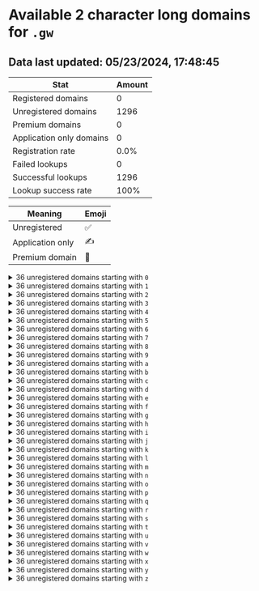 # Available 2 character long domains for `.gw`

## Data last updated: 05/23/2024, 17:48:45

|Stat|Amount|
|--|--|
|Registered domains|0|
|Unregistered domains|1296|
|Premium domains|0|
|Application only domains|0|
|Registration rate|0.0%|
|Failed lookups|0|
|Successful lookups|1296|
|Lookup success rate|100%|


|Meaning|Emoji|
|--|--|
|Unregistered|:white_check_mark:|
|Application only|:writing_hand:|
|Premium domain|:gem:|

<details>
<summary>36 unregistered domains starting with <bold><code>0</code></bold></summary>

|Type|Domain|
|--|--|
|:white_check_mark:|`00.gw`|
|:white_check_mark:|`01.gw`|
|:white_check_mark:|`02.gw`|
|:white_check_mark:|`03.gw`|
|:white_check_mark:|`04.gw`|
|:white_check_mark:|`05.gw`|
|:white_check_mark:|`06.gw`|
|:white_check_mark:|`07.gw`|
|:white_check_mark:|`08.gw`|
|:white_check_mark:|`09.gw`|
|:white_check_mark:|`0a.gw`|
|:white_check_mark:|`0b.gw`|
|:white_check_mark:|`0c.gw`|
|:white_check_mark:|`0d.gw`|
|:white_check_mark:|`0e.gw`|
|:white_check_mark:|`0f.gw`|
|:white_check_mark:|`0g.gw`|
|:white_check_mark:|`0h.gw`|
|:white_check_mark:|`0i.gw`|
|:white_check_mark:|`0j.gw`|
|:white_check_mark:|`0k.gw`|
|:white_check_mark:|`0l.gw`|
|:white_check_mark:|`0m.gw`|
|:white_check_mark:|`0n.gw`|
|:white_check_mark:|`0o.gw`|
|:white_check_mark:|`0p.gw`|
|:white_check_mark:|`0q.gw`|
|:white_check_mark:|`0r.gw`|
|:white_check_mark:|`0s.gw`|
|:white_check_mark:|`0t.gw`|
|:white_check_mark:|`0u.gw`|
|:white_check_mark:|`0v.gw`|
|:white_check_mark:|`0w.gw`|
|:white_check_mark:|`0x.gw`|
|:white_check_mark:|`0y.gw`|
|:white_check_mark:|`0z.gw`|
</details>
<details>
<summary>36 unregistered domains starting with <bold><code>1</code></bold></summary>

|Type|Domain|
|--|--|
|:white_check_mark:|`10.gw`|
|:white_check_mark:|`11.gw`|
|:white_check_mark:|`12.gw`|
|:white_check_mark:|`13.gw`|
|:white_check_mark:|`14.gw`|
|:white_check_mark:|`15.gw`|
|:white_check_mark:|`16.gw`|
|:white_check_mark:|`17.gw`|
|:white_check_mark:|`18.gw`|
|:white_check_mark:|`19.gw`|
|:white_check_mark:|`1a.gw`|
|:white_check_mark:|`1b.gw`|
|:white_check_mark:|`1c.gw`|
|:white_check_mark:|`1d.gw`|
|:white_check_mark:|`1e.gw`|
|:white_check_mark:|`1f.gw`|
|:white_check_mark:|`1g.gw`|
|:white_check_mark:|`1h.gw`|
|:white_check_mark:|`1i.gw`|
|:white_check_mark:|`1j.gw`|
|:white_check_mark:|`1k.gw`|
|:white_check_mark:|`1l.gw`|
|:white_check_mark:|`1m.gw`|
|:white_check_mark:|`1n.gw`|
|:white_check_mark:|`1o.gw`|
|:white_check_mark:|`1p.gw`|
|:white_check_mark:|`1q.gw`|
|:white_check_mark:|`1r.gw`|
|:white_check_mark:|`1s.gw`|
|:white_check_mark:|`1t.gw`|
|:white_check_mark:|`1u.gw`|
|:white_check_mark:|`1v.gw`|
|:white_check_mark:|`1w.gw`|
|:white_check_mark:|`1x.gw`|
|:white_check_mark:|`1y.gw`|
|:white_check_mark:|`1z.gw`|
</details>
<details>
<summary>36 unregistered domains starting with <bold><code>2</code></bold></summary>

|Type|Domain|
|--|--|
|:white_check_mark:|`20.gw`|
|:white_check_mark:|`21.gw`|
|:white_check_mark:|`22.gw`|
|:white_check_mark:|`23.gw`|
|:white_check_mark:|`24.gw`|
|:white_check_mark:|`25.gw`|
|:white_check_mark:|`26.gw`|
|:white_check_mark:|`27.gw`|
|:white_check_mark:|`28.gw`|
|:white_check_mark:|`29.gw`|
|:white_check_mark:|`2a.gw`|
|:white_check_mark:|`2b.gw`|
|:white_check_mark:|`2c.gw`|
|:white_check_mark:|`2d.gw`|
|:white_check_mark:|`2e.gw`|
|:white_check_mark:|`2f.gw`|
|:white_check_mark:|`2g.gw`|
|:white_check_mark:|`2h.gw`|
|:white_check_mark:|`2i.gw`|
|:white_check_mark:|`2j.gw`|
|:white_check_mark:|`2k.gw`|
|:white_check_mark:|`2l.gw`|
|:white_check_mark:|`2m.gw`|
|:white_check_mark:|`2n.gw`|
|:white_check_mark:|`2o.gw`|
|:white_check_mark:|`2p.gw`|
|:white_check_mark:|`2q.gw`|
|:white_check_mark:|`2r.gw`|
|:white_check_mark:|`2s.gw`|
|:white_check_mark:|`2t.gw`|
|:white_check_mark:|`2u.gw`|
|:white_check_mark:|`2v.gw`|
|:white_check_mark:|`2w.gw`|
|:white_check_mark:|`2x.gw`|
|:white_check_mark:|`2y.gw`|
|:white_check_mark:|`2z.gw`|
</details>
<details>
<summary>36 unregistered domains starting with <bold><code>3</code></bold></summary>

|Type|Domain|
|--|--|
|:white_check_mark:|`30.gw`|
|:white_check_mark:|`31.gw`|
|:white_check_mark:|`32.gw`|
|:white_check_mark:|`33.gw`|
|:white_check_mark:|`34.gw`|
|:white_check_mark:|`35.gw`|
|:white_check_mark:|`36.gw`|
|:white_check_mark:|`37.gw`|
|:white_check_mark:|`38.gw`|
|:white_check_mark:|`39.gw`|
|:white_check_mark:|`3a.gw`|
|:white_check_mark:|`3b.gw`|
|:white_check_mark:|`3c.gw`|
|:white_check_mark:|`3d.gw`|
|:white_check_mark:|`3e.gw`|
|:white_check_mark:|`3f.gw`|
|:white_check_mark:|`3g.gw`|
|:white_check_mark:|`3h.gw`|
|:white_check_mark:|`3i.gw`|
|:white_check_mark:|`3j.gw`|
|:white_check_mark:|`3k.gw`|
|:white_check_mark:|`3l.gw`|
|:white_check_mark:|`3m.gw`|
|:white_check_mark:|`3n.gw`|
|:white_check_mark:|`3o.gw`|
|:white_check_mark:|`3p.gw`|
|:white_check_mark:|`3q.gw`|
|:white_check_mark:|`3r.gw`|
|:white_check_mark:|`3s.gw`|
|:white_check_mark:|`3t.gw`|
|:white_check_mark:|`3u.gw`|
|:white_check_mark:|`3v.gw`|
|:white_check_mark:|`3w.gw`|
|:white_check_mark:|`3x.gw`|
|:white_check_mark:|`3y.gw`|
|:white_check_mark:|`3z.gw`|
</details>
<details>
<summary>36 unregistered domains starting with <bold><code>4</code></bold></summary>

|Type|Domain|
|--|--|
|:white_check_mark:|`40.gw`|
|:white_check_mark:|`41.gw`|
|:white_check_mark:|`42.gw`|
|:white_check_mark:|`43.gw`|
|:white_check_mark:|`44.gw`|
|:white_check_mark:|`45.gw`|
|:white_check_mark:|`46.gw`|
|:white_check_mark:|`47.gw`|
|:white_check_mark:|`48.gw`|
|:white_check_mark:|`49.gw`|
|:white_check_mark:|`4a.gw`|
|:white_check_mark:|`4b.gw`|
|:white_check_mark:|`4c.gw`|
|:white_check_mark:|`4d.gw`|
|:white_check_mark:|`4e.gw`|
|:white_check_mark:|`4f.gw`|
|:white_check_mark:|`4g.gw`|
|:white_check_mark:|`4h.gw`|
|:white_check_mark:|`4i.gw`|
|:white_check_mark:|`4j.gw`|
|:white_check_mark:|`4k.gw`|
|:white_check_mark:|`4l.gw`|
|:white_check_mark:|`4m.gw`|
|:white_check_mark:|`4n.gw`|
|:white_check_mark:|`4o.gw`|
|:white_check_mark:|`4p.gw`|
|:white_check_mark:|`4q.gw`|
|:white_check_mark:|`4r.gw`|
|:white_check_mark:|`4s.gw`|
|:white_check_mark:|`4t.gw`|
|:white_check_mark:|`4u.gw`|
|:white_check_mark:|`4v.gw`|
|:white_check_mark:|`4w.gw`|
|:white_check_mark:|`4x.gw`|
|:white_check_mark:|`4y.gw`|
|:white_check_mark:|`4z.gw`|
</details>
<details>
<summary>36 unregistered domains starting with <bold><code>5</code></bold></summary>

|Type|Domain|
|--|--|
|:white_check_mark:|`50.gw`|
|:white_check_mark:|`51.gw`|
|:white_check_mark:|`52.gw`|
|:white_check_mark:|`53.gw`|
|:white_check_mark:|`54.gw`|
|:white_check_mark:|`55.gw`|
|:white_check_mark:|`56.gw`|
|:white_check_mark:|`57.gw`|
|:white_check_mark:|`58.gw`|
|:white_check_mark:|`59.gw`|
|:white_check_mark:|`5a.gw`|
|:white_check_mark:|`5b.gw`|
|:white_check_mark:|`5c.gw`|
|:white_check_mark:|`5d.gw`|
|:white_check_mark:|`5e.gw`|
|:white_check_mark:|`5f.gw`|
|:white_check_mark:|`5g.gw`|
|:white_check_mark:|`5h.gw`|
|:white_check_mark:|`5i.gw`|
|:white_check_mark:|`5j.gw`|
|:white_check_mark:|`5k.gw`|
|:white_check_mark:|`5l.gw`|
|:white_check_mark:|`5m.gw`|
|:white_check_mark:|`5n.gw`|
|:white_check_mark:|`5o.gw`|
|:white_check_mark:|`5p.gw`|
|:white_check_mark:|`5q.gw`|
|:white_check_mark:|`5r.gw`|
|:white_check_mark:|`5s.gw`|
|:white_check_mark:|`5t.gw`|
|:white_check_mark:|`5u.gw`|
|:white_check_mark:|`5v.gw`|
|:white_check_mark:|`5w.gw`|
|:white_check_mark:|`5x.gw`|
|:white_check_mark:|`5y.gw`|
|:white_check_mark:|`5z.gw`|
</details>
<details>
<summary>36 unregistered domains starting with <bold><code>6</code></bold></summary>

|Type|Domain|
|--|--|
|:white_check_mark:|`60.gw`|
|:white_check_mark:|`61.gw`|
|:white_check_mark:|`62.gw`|
|:white_check_mark:|`63.gw`|
|:white_check_mark:|`64.gw`|
|:white_check_mark:|`65.gw`|
|:white_check_mark:|`66.gw`|
|:white_check_mark:|`67.gw`|
|:white_check_mark:|`68.gw`|
|:white_check_mark:|`69.gw`|
|:white_check_mark:|`6a.gw`|
|:white_check_mark:|`6b.gw`|
|:white_check_mark:|`6c.gw`|
|:white_check_mark:|`6d.gw`|
|:white_check_mark:|`6e.gw`|
|:white_check_mark:|`6f.gw`|
|:white_check_mark:|`6g.gw`|
|:white_check_mark:|`6h.gw`|
|:white_check_mark:|`6i.gw`|
|:white_check_mark:|`6j.gw`|
|:white_check_mark:|`6k.gw`|
|:white_check_mark:|`6l.gw`|
|:white_check_mark:|`6m.gw`|
|:white_check_mark:|`6n.gw`|
|:white_check_mark:|`6o.gw`|
|:white_check_mark:|`6p.gw`|
|:white_check_mark:|`6q.gw`|
|:white_check_mark:|`6r.gw`|
|:white_check_mark:|`6s.gw`|
|:white_check_mark:|`6t.gw`|
|:white_check_mark:|`6u.gw`|
|:white_check_mark:|`6v.gw`|
|:white_check_mark:|`6w.gw`|
|:white_check_mark:|`6x.gw`|
|:white_check_mark:|`6y.gw`|
|:white_check_mark:|`6z.gw`|
</details>
<details>
<summary>36 unregistered domains starting with <bold><code>7</code></bold></summary>

|Type|Domain|
|--|--|
|:white_check_mark:|`70.gw`|
|:white_check_mark:|`71.gw`|
|:white_check_mark:|`72.gw`|
|:white_check_mark:|`73.gw`|
|:white_check_mark:|`74.gw`|
|:white_check_mark:|`75.gw`|
|:white_check_mark:|`76.gw`|
|:white_check_mark:|`77.gw`|
|:white_check_mark:|`78.gw`|
|:white_check_mark:|`79.gw`|
|:white_check_mark:|`7a.gw`|
|:white_check_mark:|`7b.gw`|
|:white_check_mark:|`7c.gw`|
|:white_check_mark:|`7d.gw`|
|:white_check_mark:|`7e.gw`|
|:white_check_mark:|`7f.gw`|
|:white_check_mark:|`7g.gw`|
|:white_check_mark:|`7h.gw`|
|:white_check_mark:|`7i.gw`|
|:white_check_mark:|`7j.gw`|
|:white_check_mark:|`7k.gw`|
|:white_check_mark:|`7l.gw`|
|:white_check_mark:|`7m.gw`|
|:white_check_mark:|`7n.gw`|
|:white_check_mark:|`7o.gw`|
|:white_check_mark:|`7p.gw`|
|:white_check_mark:|`7q.gw`|
|:white_check_mark:|`7r.gw`|
|:white_check_mark:|`7s.gw`|
|:white_check_mark:|`7t.gw`|
|:white_check_mark:|`7u.gw`|
|:white_check_mark:|`7v.gw`|
|:white_check_mark:|`7w.gw`|
|:white_check_mark:|`7x.gw`|
|:white_check_mark:|`7y.gw`|
|:white_check_mark:|`7z.gw`|
</details>
<details>
<summary>36 unregistered domains starting with <bold><code>8</code></bold></summary>

|Type|Domain|
|--|--|
|:white_check_mark:|`80.gw`|
|:white_check_mark:|`81.gw`|
|:white_check_mark:|`82.gw`|
|:white_check_mark:|`83.gw`|
|:white_check_mark:|`84.gw`|
|:white_check_mark:|`85.gw`|
|:white_check_mark:|`86.gw`|
|:white_check_mark:|`87.gw`|
|:white_check_mark:|`88.gw`|
|:white_check_mark:|`89.gw`|
|:white_check_mark:|`8a.gw`|
|:white_check_mark:|`8b.gw`|
|:white_check_mark:|`8c.gw`|
|:white_check_mark:|`8d.gw`|
|:white_check_mark:|`8e.gw`|
|:white_check_mark:|`8f.gw`|
|:white_check_mark:|`8g.gw`|
|:white_check_mark:|`8h.gw`|
|:white_check_mark:|`8i.gw`|
|:white_check_mark:|`8j.gw`|
|:white_check_mark:|`8k.gw`|
|:white_check_mark:|`8l.gw`|
|:white_check_mark:|`8m.gw`|
|:white_check_mark:|`8n.gw`|
|:white_check_mark:|`8o.gw`|
|:white_check_mark:|`8p.gw`|
|:white_check_mark:|`8q.gw`|
|:white_check_mark:|`8r.gw`|
|:white_check_mark:|`8s.gw`|
|:white_check_mark:|`8t.gw`|
|:white_check_mark:|`8u.gw`|
|:white_check_mark:|`8v.gw`|
|:white_check_mark:|`8w.gw`|
|:white_check_mark:|`8x.gw`|
|:white_check_mark:|`8y.gw`|
|:white_check_mark:|`8z.gw`|
</details>
<details>
<summary>36 unregistered domains starting with <bold><code>9</code></bold></summary>

|Type|Domain|
|--|--|
|:white_check_mark:|`90.gw`|
|:white_check_mark:|`91.gw`|
|:white_check_mark:|`92.gw`|
|:white_check_mark:|`93.gw`|
|:white_check_mark:|`94.gw`|
|:white_check_mark:|`95.gw`|
|:white_check_mark:|`96.gw`|
|:white_check_mark:|`97.gw`|
|:white_check_mark:|`98.gw`|
|:white_check_mark:|`99.gw`|
|:white_check_mark:|`9a.gw`|
|:white_check_mark:|`9b.gw`|
|:white_check_mark:|`9c.gw`|
|:white_check_mark:|`9d.gw`|
|:white_check_mark:|`9e.gw`|
|:white_check_mark:|`9f.gw`|
|:white_check_mark:|`9g.gw`|
|:white_check_mark:|`9h.gw`|
|:white_check_mark:|`9i.gw`|
|:white_check_mark:|`9j.gw`|
|:white_check_mark:|`9k.gw`|
|:white_check_mark:|`9l.gw`|
|:white_check_mark:|`9m.gw`|
|:white_check_mark:|`9n.gw`|
|:white_check_mark:|`9o.gw`|
|:white_check_mark:|`9p.gw`|
|:white_check_mark:|`9q.gw`|
|:white_check_mark:|`9r.gw`|
|:white_check_mark:|`9s.gw`|
|:white_check_mark:|`9t.gw`|
|:white_check_mark:|`9u.gw`|
|:white_check_mark:|`9v.gw`|
|:white_check_mark:|`9w.gw`|
|:white_check_mark:|`9x.gw`|
|:white_check_mark:|`9y.gw`|
|:white_check_mark:|`9z.gw`|
</details>
<details>
<summary>36 unregistered domains starting with <bold><code>a</code></bold></summary>

|Type|Domain|
|--|--|
|:white_check_mark:|`a0.gw`|
|:white_check_mark:|`a1.gw`|
|:white_check_mark:|`a2.gw`|
|:white_check_mark:|`a3.gw`|
|:white_check_mark:|`a4.gw`|
|:white_check_mark:|`a5.gw`|
|:white_check_mark:|`a6.gw`|
|:white_check_mark:|`a7.gw`|
|:white_check_mark:|`a8.gw`|
|:white_check_mark:|`a9.gw`|
|:white_check_mark:|`aa.gw`|
|:white_check_mark:|`ab.gw`|
|:white_check_mark:|`ac.gw`|
|:white_check_mark:|`ad.gw`|
|:white_check_mark:|`ae.gw`|
|:white_check_mark:|`af.gw`|
|:white_check_mark:|`ag.gw`|
|:white_check_mark:|`ah.gw`|
|:white_check_mark:|`ai.gw`|
|:white_check_mark:|`aj.gw`|
|:white_check_mark:|`ak.gw`|
|:white_check_mark:|`al.gw`|
|:white_check_mark:|`am.gw`|
|:white_check_mark:|`an.gw`|
|:white_check_mark:|`ao.gw`|
|:white_check_mark:|`ap.gw`|
|:white_check_mark:|`aq.gw`|
|:white_check_mark:|`ar.gw`|
|:white_check_mark:|`as.gw`|
|:white_check_mark:|`at.gw`|
|:white_check_mark:|`au.gw`|
|:white_check_mark:|`av.gw`|
|:white_check_mark:|`aw.gw`|
|:white_check_mark:|`ax.gw`|
|:white_check_mark:|`ay.gw`|
|:white_check_mark:|`az.gw`|
</details>
<details>
<summary>36 unregistered domains starting with <bold><code>b</code></bold></summary>

|Type|Domain|
|--|--|
|:white_check_mark:|`b0.gw`|
|:white_check_mark:|`b1.gw`|
|:white_check_mark:|`b2.gw`|
|:white_check_mark:|`b3.gw`|
|:white_check_mark:|`b4.gw`|
|:white_check_mark:|`b5.gw`|
|:white_check_mark:|`b6.gw`|
|:white_check_mark:|`b7.gw`|
|:white_check_mark:|`b8.gw`|
|:white_check_mark:|`b9.gw`|
|:white_check_mark:|`ba.gw`|
|:white_check_mark:|`bb.gw`|
|:white_check_mark:|`bc.gw`|
|:white_check_mark:|`bd.gw`|
|:white_check_mark:|`be.gw`|
|:white_check_mark:|`bf.gw`|
|:white_check_mark:|`bg.gw`|
|:white_check_mark:|`bh.gw`|
|:white_check_mark:|`bi.gw`|
|:white_check_mark:|`bj.gw`|
|:white_check_mark:|`bk.gw`|
|:white_check_mark:|`bl.gw`|
|:white_check_mark:|`bm.gw`|
|:white_check_mark:|`bn.gw`|
|:white_check_mark:|`bo.gw`|
|:white_check_mark:|`bp.gw`|
|:white_check_mark:|`bq.gw`|
|:white_check_mark:|`br.gw`|
|:white_check_mark:|`bs.gw`|
|:white_check_mark:|`bt.gw`|
|:white_check_mark:|`bu.gw`|
|:white_check_mark:|`bv.gw`|
|:white_check_mark:|`bw.gw`|
|:white_check_mark:|`bx.gw`|
|:white_check_mark:|`by.gw`|
|:white_check_mark:|`bz.gw`|
</details>
<details>
<summary>36 unregistered domains starting with <bold><code>c</code></bold></summary>

|Type|Domain|
|--|--|
|:white_check_mark:|`c0.gw`|
|:white_check_mark:|`c1.gw`|
|:white_check_mark:|`c2.gw`|
|:white_check_mark:|`c3.gw`|
|:white_check_mark:|`c4.gw`|
|:white_check_mark:|`c5.gw`|
|:white_check_mark:|`c6.gw`|
|:white_check_mark:|`c7.gw`|
|:white_check_mark:|`c8.gw`|
|:white_check_mark:|`c9.gw`|
|:white_check_mark:|`ca.gw`|
|:white_check_mark:|`cb.gw`|
|:white_check_mark:|`cc.gw`|
|:white_check_mark:|`cd.gw`|
|:white_check_mark:|`ce.gw`|
|:white_check_mark:|`cf.gw`|
|:white_check_mark:|`cg.gw`|
|:white_check_mark:|`ch.gw`|
|:white_check_mark:|`ci.gw`|
|:white_check_mark:|`cj.gw`|
|:white_check_mark:|`ck.gw`|
|:white_check_mark:|`cl.gw`|
|:white_check_mark:|`cm.gw`|
|:white_check_mark:|`cn.gw`|
|:white_check_mark:|`co.gw`|
|:white_check_mark:|`cp.gw`|
|:white_check_mark:|`cq.gw`|
|:white_check_mark:|`cr.gw`|
|:white_check_mark:|`cs.gw`|
|:white_check_mark:|`ct.gw`|
|:white_check_mark:|`cu.gw`|
|:white_check_mark:|`cv.gw`|
|:white_check_mark:|`cw.gw`|
|:white_check_mark:|`cx.gw`|
|:white_check_mark:|`cy.gw`|
|:white_check_mark:|`cz.gw`|
</details>
<details>
<summary>36 unregistered domains starting with <bold><code>d</code></bold></summary>

|Type|Domain|
|--|--|
|:white_check_mark:|`d0.gw`|
|:white_check_mark:|`d1.gw`|
|:white_check_mark:|`d2.gw`|
|:white_check_mark:|`d3.gw`|
|:white_check_mark:|`d4.gw`|
|:white_check_mark:|`d5.gw`|
|:white_check_mark:|`d6.gw`|
|:white_check_mark:|`d7.gw`|
|:white_check_mark:|`d8.gw`|
|:white_check_mark:|`d9.gw`|
|:white_check_mark:|`da.gw`|
|:white_check_mark:|`db.gw`|
|:white_check_mark:|`dc.gw`|
|:white_check_mark:|`dd.gw`|
|:white_check_mark:|`de.gw`|
|:white_check_mark:|`df.gw`|
|:white_check_mark:|`dg.gw`|
|:white_check_mark:|`dh.gw`|
|:white_check_mark:|`di.gw`|
|:white_check_mark:|`dj.gw`|
|:white_check_mark:|`dk.gw`|
|:white_check_mark:|`dl.gw`|
|:white_check_mark:|`dm.gw`|
|:white_check_mark:|`dn.gw`|
|:white_check_mark:|`do.gw`|
|:white_check_mark:|`dp.gw`|
|:white_check_mark:|`dq.gw`|
|:white_check_mark:|`dr.gw`|
|:white_check_mark:|`ds.gw`|
|:white_check_mark:|`dt.gw`|
|:white_check_mark:|`du.gw`|
|:white_check_mark:|`dv.gw`|
|:white_check_mark:|`dw.gw`|
|:white_check_mark:|`dx.gw`|
|:white_check_mark:|`dy.gw`|
|:white_check_mark:|`dz.gw`|
</details>
<details>
<summary>36 unregistered domains starting with <bold><code>e</code></bold></summary>

|Type|Domain|
|--|--|
|:white_check_mark:|`e0.gw`|
|:white_check_mark:|`e1.gw`|
|:white_check_mark:|`e2.gw`|
|:white_check_mark:|`e3.gw`|
|:white_check_mark:|`e4.gw`|
|:white_check_mark:|`e5.gw`|
|:white_check_mark:|`e6.gw`|
|:white_check_mark:|`e7.gw`|
|:white_check_mark:|`e8.gw`|
|:white_check_mark:|`e9.gw`|
|:white_check_mark:|`ea.gw`|
|:white_check_mark:|`eb.gw`|
|:white_check_mark:|`ec.gw`|
|:white_check_mark:|`ed.gw`|
|:white_check_mark:|`ee.gw`|
|:white_check_mark:|`ef.gw`|
|:white_check_mark:|`eg.gw`|
|:white_check_mark:|`eh.gw`|
|:white_check_mark:|`ei.gw`|
|:white_check_mark:|`ej.gw`|
|:white_check_mark:|`ek.gw`|
|:white_check_mark:|`el.gw`|
|:white_check_mark:|`em.gw`|
|:white_check_mark:|`en.gw`|
|:white_check_mark:|`eo.gw`|
|:white_check_mark:|`ep.gw`|
|:white_check_mark:|`eq.gw`|
|:white_check_mark:|`er.gw`|
|:white_check_mark:|`es.gw`|
|:white_check_mark:|`et.gw`|
|:white_check_mark:|`eu.gw`|
|:white_check_mark:|`ev.gw`|
|:white_check_mark:|`ew.gw`|
|:white_check_mark:|`ex.gw`|
|:white_check_mark:|`ey.gw`|
|:white_check_mark:|`ez.gw`|
</details>
<details>
<summary>36 unregistered domains starting with <bold><code>f</code></bold></summary>

|Type|Domain|
|--|--|
|:white_check_mark:|`f0.gw`|
|:white_check_mark:|`f1.gw`|
|:white_check_mark:|`f2.gw`|
|:white_check_mark:|`f3.gw`|
|:white_check_mark:|`f4.gw`|
|:white_check_mark:|`f5.gw`|
|:white_check_mark:|`f6.gw`|
|:white_check_mark:|`f7.gw`|
|:white_check_mark:|`f8.gw`|
|:white_check_mark:|`f9.gw`|
|:white_check_mark:|`fa.gw`|
|:white_check_mark:|`fb.gw`|
|:white_check_mark:|`fc.gw`|
|:white_check_mark:|`fd.gw`|
|:white_check_mark:|`fe.gw`|
|:white_check_mark:|`ff.gw`|
|:white_check_mark:|`fg.gw`|
|:white_check_mark:|`fh.gw`|
|:white_check_mark:|`fi.gw`|
|:white_check_mark:|`fj.gw`|
|:white_check_mark:|`fk.gw`|
|:white_check_mark:|`fl.gw`|
|:white_check_mark:|`fm.gw`|
|:white_check_mark:|`fn.gw`|
|:white_check_mark:|`fo.gw`|
|:white_check_mark:|`fp.gw`|
|:white_check_mark:|`fq.gw`|
|:white_check_mark:|`fr.gw`|
|:white_check_mark:|`fs.gw`|
|:white_check_mark:|`ft.gw`|
|:white_check_mark:|`fu.gw`|
|:white_check_mark:|`fv.gw`|
|:white_check_mark:|`fw.gw`|
|:white_check_mark:|`fx.gw`|
|:white_check_mark:|`fy.gw`|
|:white_check_mark:|`fz.gw`|
</details>
<details>
<summary>36 unregistered domains starting with <bold><code>g</code></bold></summary>

|Type|Domain|
|--|--|
|:white_check_mark:|`g0.gw`|
|:white_check_mark:|`g1.gw`|
|:white_check_mark:|`g2.gw`|
|:white_check_mark:|`g3.gw`|
|:white_check_mark:|`g4.gw`|
|:white_check_mark:|`g5.gw`|
|:white_check_mark:|`g6.gw`|
|:white_check_mark:|`g7.gw`|
|:white_check_mark:|`g8.gw`|
|:white_check_mark:|`g9.gw`|
|:white_check_mark:|`ga.gw`|
|:white_check_mark:|`gb.gw`|
|:white_check_mark:|`gc.gw`|
|:white_check_mark:|`gd.gw`|
|:white_check_mark:|`ge.gw`|
|:white_check_mark:|`gf.gw`|
|:white_check_mark:|`gg.gw`|
|:white_check_mark:|`gh.gw`|
|:white_check_mark:|`gi.gw`|
|:white_check_mark:|`gj.gw`|
|:white_check_mark:|`gk.gw`|
|:white_check_mark:|`gl.gw`|
|:white_check_mark:|`gm.gw`|
|:white_check_mark:|`gn.gw`|
|:white_check_mark:|`go.gw`|
|:white_check_mark:|`gp.gw`|
|:white_check_mark:|`gq.gw`|
|:white_check_mark:|`gr.gw`|
|:white_check_mark:|`gs.gw`|
|:white_check_mark:|`gt.gw`|
|:white_check_mark:|`gu.gw`|
|:white_check_mark:|`gv.gw`|
|:white_check_mark:|`gw.gw`|
|:white_check_mark:|`gx.gw`|
|:white_check_mark:|`gy.gw`|
|:white_check_mark:|`gz.gw`|
</details>
<details>
<summary>36 unregistered domains starting with <bold><code>h</code></bold></summary>

|Type|Domain|
|--|--|
|:white_check_mark:|`h0.gw`|
|:white_check_mark:|`h1.gw`|
|:white_check_mark:|`h2.gw`|
|:white_check_mark:|`h3.gw`|
|:white_check_mark:|`h4.gw`|
|:white_check_mark:|`h5.gw`|
|:white_check_mark:|`h6.gw`|
|:white_check_mark:|`h7.gw`|
|:white_check_mark:|`h8.gw`|
|:white_check_mark:|`h9.gw`|
|:white_check_mark:|`ha.gw`|
|:white_check_mark:|`hb.gw`|
|:white_check_mark:|`hc.gw`|
|:white_check_mark:|`hd.gw`|
|:white_check_mark:|`he.gw`|
|:white_check_mark:|`hf.gw`|
|:white_check_mark:|`hg.gw`|
|:white_check_mark:|`hh.gw`|
|:white_check_mark:|`hi.gw`|
|:white_check_mark:|`hj.gw`|
|:white_check_mark:|`hk.gw`|
|:white_check_mark:|`hl.gw`|
|:white_check_mark:|`hm.gw`|
|:white_check_mark:|`hn.gw`|
|:white_check_mark:|`ho.gw`|
|:white_check_mark:|`hp.gw`|
|:white_check_mark:|`hq.gw`|
|:white_check_mark:|`hr.gw`|
|:white_check_mark:|`hs.gw`|
|:white_check_mark:|`ht.gw`|
|:white_check_mark:|`hu.gw`|
|:white_check_mark:|`hv.gw`|
|:white_check_mark:|`hw.gw`|
|:white_check_mark:|`hx.gw`|
|:white_check_mark:|`hy.gw`|
|:white_check_mark:|`hz.gw`|
</details>
<details>
<summary>36 unregistered domains starting with <bold><code>i</code></bold></summary>

|Type|Domain|
|--|--|
|:white_check_mark:|`i0.gw`|
|:white_check_mark:|`i1.gw`|
|:white_check_mark:|`i2.gw`|
|:white_check_mark:|`i3.gw`|
|:white_check_mark:|`i4.gw`|
|:white_check_mark:|`i5.gw`|
|:white_check_mark:|`i6.gw`|
|:white_check_mark:|`i7.gw`|
|:white_check_mark:|`i8.gw`|
|:white_check_mark:|`i9.gw`|
|:white_check_mark:|`ia.gw`|
|:white_check_mark:|`ib.gw`|
|:white_check_mark:|`ic.gw`|
|:white_check_mark:|`id.gw`|
|:white_check_mark:|`ie.gw`|
|:white_check_mark:|`if.gw`|
|:white_check_mark:|`ig.gw`|
|:white_check_mark:|`ih.gw`|
|:white_check_mark:|`ii.gw`|
|:white_check_mark:|`ij.gw`|
|:white_check_mark:|`ik.gw`|
|:white_check_mark:|`il.gw`|
|:white_check_mark:|`im.gw`|
|:white_check_mark:|`in.gw`|
|:white_check_mark:|`io.gw`|
|:white_check_mark:|`ip.gw`|
|:white_check_mark:|`iq.gw`|
|:white_check_mark:|`ir.gw`|
|:white_check_mark:|`is.gw`|
|:white_check_mark:|`it.gw`|
|:white_check_mark:|`iu.gw`|
|:white_check_mark:|`iv.gw`|
|:white_check_mark:|`iw.gw`|
|:white_check_mark:|`ix.gw`|
|:white_check_mark:|`iy.gw`|
|:white_check_mark:|`iz.gw`|
</details>
<details>
<summary>36 unregistered domains starting with <bold><code>j</code></bold></summary>

|Type|Domain|
|--|--|
|:white_check_mark:|`j0.gw`|
|:white_check_mark:|`j1.gw`|
|:white_check_mark:|`j2.gw`|
|:white_check_mark:|`j3.gw`|
|:white_check_mark:|`j4.gw`|
|:white_check_mark:|`j5.gw`|
|:white_check_mark:|`j6.gw`|
|:white_check_mark:|`j7.gw`|
|:white_check_mark:|`j8.gw`|
|:white_check_mark:|`j9.gw`|
|:white_check_mark:|`ja.gw`|
|:white_check_mark:|`jb.gw`|
|:white_check_mark:|`jc.gw`|
|:white_check_mark:|`jd.gw`|
|:white_check_mark:|`je.gw`|
|:white_check_mark:|`jf.gw`|
|:white_check_mark:|`jg.gw`|
|:white_check_mark:|`jh.gw`|
|:white_check_mark:|`ji.gw`|
|:white_check_mark:|`jj.gw`|
|:white_check_mark:|`jk.gw`|
|:white_check_mark:|`jl.gw`|
|:white_check_mark:|`jm.gw`|
|:white_check_mark:|`jn.gw`|
|:white_check_mark:|`jo.gw`|
|:white_check_mark:|`jp.gw`|
|:white_check_mark:|`jq.gw`|
|:white_check_mark:|`jr.gw`|
|:white_check_mark:|`js.gw`|
|:white_check_mark:|`jt.gw`|
|:white_check_mark:|`ju.gw`|
|:white_check_mark:|`jv.gw`|
|:white_check_mark:|`jw.gw`|
|:white_check_mark:|`jx.gw`|
|:white_check_mark:|`jy.gw`|
|:white_check_mark:|`jz.gw`|
</details>
<details>
<summary>36 unregistered domains starting with <bold><code>k</code></bold></summary>

|Type|Domain|
|--|--|
|:white_check_mark:|`k0.gw`|
|:white_check_mark:|`k1.gw`|
|:white_check_mark:|`k2.gw`|
|:white_check_mark:|`k3.gw`|
|:white_check_mark:|`k4.gw`|
|:white_check_mark:|`k5.gw`|
|:white_check_mark:|`k6.gw`|
|:white_check_mark:|`k7.gw`|
|:white_check_mark:|`k8.gw`|
|:white_check_mark:|`k9.gw`|
|:white_check_mark:|`ka.gw`|
|:white_check_mark:|`kb.gw`|
|:white_check_mark:|`kc.gw`|
|:white_check_mark:|`kd.gw`|
|:white_check_mark:|`ke.gw`|
|:white_check_mark:|`kf.gw`|
|:white_check_mark:|`kg.gw`|
|:white_check_mark:|`kh.gw`|
|:white_check_mark:|`ki.gw`|
|:white_check_mark:|`kj.gw`|
|:white_check_mark:|`kk.gw`|
|:white_check_mark:|`kl.gw`|
|:white_check_mark:|`km.gw`|
|:white_check_mark:|`kn.gw`|
|:white_check_mark:|`ko.gw`|
|:white_check_mark:|`kp.gw`|
|:white_check_mark:|`kq.gw`|
|:white_check_mark:|`kr.gw`|
|:white_check_mark:|`ks.gw`|
|:white_check_mark:|`kt.gw`|
|:white_check_mark:|`ku.gw`|
|:white_check_mark:|`kv.gw`|
|:white_check_mark:|`kw.gw`|
|:white_check_mark:|`kx.gw`|
|:white_check_mark:|`ky.gw`|
|:white_check_mark:|`kz.gw`|
</details>
<details>
<summary>36 unregistered domains starting with <bold><code>l</code></bold></summary>

|Type|Domain|
|--|--|
|:white_check_mark:|`l0.gw`|
|:white_check_mark:|`l1.gw`|
|:white_check_mark:|`l2.gw`|
|:white_check_mark:|`l3.gw`|
|:white_check_mark:|`l4.gw`|
|:white_check_mark:|`l5.gw`|
|:white_check_mark:|`l6.gw`|
|:white_check_mark:|`l7.gw`|
|:white_check_mark:|`l8.gw`|
|:white_check_mark:|`l9.gw`|
|:white_check_mark:|`la.gw`|
|:white_check_mark:|`lb.gw`|
|:white_check_mark:|`lc.gw`|
|:white_check_mark:|`ld.gw`|
|:white_check_mark:|`le.gw`|
|:white_check_mark:|`lf.gw`|
|:white_check_mark:|`lg.gw`|
|:white_check_mark:|`lh.gw`|
|:white_check_mark:|`li.gw`|
|:white_check_mark:|`lj.gw`|
|:white_check_mark:|`lk.gw`|
|:white_check_mark:|`ll.gw`|
|:white_check_mark:|`lm.gw`|
|:white_check_mark:|`ln.gw`|
|:white_check_mark:|`lo.gw`|
|:white_check_mark:|`lp.gw`|
|:white_check_mark:|`lq.gw`|
|:white_check_mark:|`lr.gw`|
|:white_check_mark:|`ls.gw`|
|:white_check_mark:|`lt.gw`|
|:white_check_mark:|`lu.gw`|
|:white_check_mark:|`lv.gw`|
|:white_check_mark:|`lw.gw`|
|:white_check_mark:|`lx.gw`|
|:white_check_mark:|`ly.gw`|
|:white_check_mark:|`lz.gw`|
</details>
<details>
<summary>36 unregistered domains starting with <bold><code>m</code></bold></summary>

|Type|Domain|
|--|--|
|:white_check_mark:|`m0.gw`|
|:white_check_mark:|`m1.gw`|
|:white_check_mark:|`m2.gw`|
|:white_check_mark:|`m3.gw`|
|:white_check_mark:|`m4.gw`|
|:white_check_mark:|`m5.gw`|
|:white_check_mark:|`m6.gw`|
|:white_check_mark:|`m7.gw`|
|:white_check_mark:|`m8.gw`|
|:white_check_mark:|`m9.gw`|
|:white_check_mark:|`ma.gw`|
|:white_check_mark:|`mb.gw`|
|:white_check_mark:|`mc.gw`|
|:white_check_mark:|`md.gw`|
|:white_check_mark:|`me.gw`|
|:white_check_mark:|`mf.gw`|
|:white_check_mark:|`mg.gw`|
|:white_check_mark:|`mh.gw`|
|:white_check_mark:|`mi.gw`|
|:white_check_mark:|`mj.gw`|
|:white_check_mark:|`mk.gw`|
|:white_check_mark:|`ml.gw`|
|:white_check_mark:|`mm.gw`|
|:white_check_mark:|`mn.gw`|
|:white_check_mark:|`mo.gw`|
|:white_check_mark:|`mp.gw`|
|:white_check_mark:|`mq.gw`|
|:white_check_mark:|`mr.gw`|
|:white_check_mark:|`ms.gw`|
|:white_check_mark:|`mt.gw`|
|:white_check_mark:|`mu.gw`|
|:white_check_mark:|`mv.gw`|
|:white_check_mark:|`mw.gw`|
|:white_check_mark:|`mx.gw`|
|:white_check_mark:|`my.gw`|
|:white_check_mark:|`mz.gw`|
</details>
<details>
<summary>36 unregistered domains starting with <bold><code>n</code></bold></summary>

|Type|Domain|
|--|--|
|:white_check_mark:|`n0.gw`|
|:white_check_mark:|`n1.gw`|
|:white_check_mark:|`n2.gw`|
|:white_check_mark:|`n3.gw`|
|:white_check_mark:|`n4.gw`|
|:white_check_mark:|`n5.gw`|
|:white_check_mark:|`n6.gw`|
|:white_check_mark:|`n7.gw`|
|:white_check_mark:|`n8.gw`|
|:white_check_mark:|`n9.gw`|
|:white_check_mark:|`na.gw`|
|:white_check_mark:|`nb.gw`|
|:white_check_mark:|`nc.gw`|
|:white_check_mark:|`nd.gw`|
|:white_check_mark:|`ne.gw`|
|:white_check_mark:|`nf.gw`|
|:white_check_mark:|`ng.gw`|
|:white_check_mark:|`nh.gw`|
|:white_check_mark:|`ni.gw`|
|:white_check_mark:|`nj.gw`|
|:white_check_mark:|`nk.gw`|
|:white_check_mark:|`nl.gw`|
|:white_check_mark:|`nm.gw`|
|:white_check_mark:|`nn.gw`|
|:white_check_mark:|`no.gw`|
|:white_check_mark:|`np.gw`|
|:white_check_mark:|`nq.gw`|
|:white_check_mark:|`nr.gw`|
|:white_check_mark:|`ns.gw`|
|:white_check_mark:|`nt.gw`|
|:white_check_mark:|`nu.gw`|
|:white_check_mark:|`nv.gw`|
|:white_check_mark:|`nw.gw`|
|:white_check_mark:|`nx.gw`|
|:white_check_mark:|`ny.gw`|
|:white_check_mark:|`nz.gw`|
</details>
<details>
<summary>36 unregistered domains starting with <bold><code>o</code></bold></summary>

|Type|Domain|
|--|--|
|:white_check_mark:|`o0.gw`|
|:white_check_mark:|`o1.gw`|
|:white_check_mark:|`o2.gw`|
|:white_check_mark:|`o3.gw`|
|:white_check_mark:|`o4.gw`|
|:white_check_mark:|`o5.gw`|
|:white_check_mark:|`o6.gw`|
|:white_check_mark:|`o7.gw`|
|:white_check_mark:|`o8.gw`|
|:white_check_mark:|`o9.gw`|
|:white_check_mark:|`oa.gw`|
|:white_check_mark:|`ob.gw`|
|:white_check_mark:|`oc.gw`|
|:white_check_mark:|`od.gw`|
|:white_check_mark:|`oe.gw`|
|:white_check_mark:|`of.gw`|
|:white_check_mark:|`og.gw`|
|:white_check_mark:|`oh.gw`|
|:white_check_mark:|`oi.gw`|
|:white_check_mark:|`oj.gw`|
|:white_check_mark:|`ok.gw`|
|:white_check_mark:|`ol.gw`|
|:white_check_mark:|`om.gw`|
|:white_check_mark:|`on.gw`|
|:white_check_mark:|`oo.gw`|
|:white_check_mark:|`op.gw`|
|:white_check_mark:|`oq.gw`|
|:white_check_mark:|`or.gw`|
|:white_check_mark:|`os.gw`|
|:white_check_mark:|`ot.gw`|
|:white_check_mark:|`ou.gw`|
|:white_check_mark:|`ov.gw`|
|:white_check_mark:|`ow.gw`|
|:white_check_mark:|`ox.gw`|
|:white_check_mark:|`oy.gw`|
|:white_check_mark:|`oz.gw`|
</details>
<details>
<summary>36 unregistered domains starting with <bold><code>p</code></bold></summary>

|Type|Domain|
|--|--|
|:white_check_mark:|`p0.gw`|
|:white_check_mark:|`p1.gw`|
|:white_check_mark:|`p2.gw`|
|:white_check_mark:|`p3.gw`|
|:white_check_mark:|`p4.gw`|
|:white_check_mark:|`p5.gw`|
|:white_check_mark:|`p6.gw`|
|:white_check_mark:|`p7.gw`|
|:white_check_mark:|`p8.gw`|
|:white_check_mark:|`p9.gw`|
|:white_check_mark:|`pa.gw`|
|:white_check_mark:|`pb.gw`|
|:white_check_mark:|`pc.gw`|
|:white_check_mark:|`pd.gw`|
|:white_check_mark:|`pe.gw`|
|:white_check_mark:|`pf.gw`|
|:white_check_mark:|`pg.gw`|
|:white_check_mark:|`ph.gw`|
|:white_check_mark:|`pi.gw`|
|:white_check_mark:|`pj.gw`|
|:white_check_mark:|`pk.gw`|
|:white_check_mark:|`pl.gw`|
|:white_check_mark:|`pm.gw`|
|:white_check_mark:|`pn.gw`|
|:white_check_mark:|`po.gw`|
|:white_check_mark:|`pp.gw`|
|:white_check_mark:|`pq.gw`|
|:white_check_mark:|`pr.gw`|
|:white_check_mark:|`ps.gw`|
|:white_check_mark:|`pt.gw`|
|:white_check_mark:|`pu.gw`|
|:white_check_mark:|`pv.gw`|
|:white_check_mark:|`pw.gw`|
|:white_check_mark:|`px.gw`|
|:white_check_mark:|`py.gw`|
|:white_check_mark:|`pz.gw`|
</details>
<details>
<summary>36 unregistered domains starting with <bold><code>q</code></bold></summary>

|Type|Domain|
|--|--|
|:white_check_mark:|`q0.gw`|
|:white_check_mark:|`q1.gw`|
|:white_check_mark:|`q2.gw`|
|:white_check_mark:|`q3.gw`|
|:white_check_mark:|`q4.gw`|
|:white_check_mark:|`q5.gw`|
|:white_check_mark:|`q6.gw`|
|:white_check_mark:|`q7.gw`|
|:white_check_mark:|`q8.gw`|
|:white_check_mark:|`q9.gw`|
|:white_check_mark:|`qa.gw`|
|:white_check_mark:|`qb.gw`|
|:white_check_mark:|`qc.gw`|
|:white_check_mark:|`qd.gw`|
|:white_check_mark:|`qe.gw`|
|:white_check_mark:|`qf.gw`|
|:white_check_mark:|`qg.gw`|
|:white_check_mark:|`qh.gw`|
|:white_check_mark:|`qi.gw`|
|:white_check_mark:|`qj.gw`|
|:white_check_mark:|`qk.gw`|
|:white_check_mark:|`ql.gw`|
|:white_check_mark:|`qm.gw`|
|:white_check_mark:|`qn.gw`|
|:white_check_mark:|`qo.gw`|
|:white_check_mark:|`qp.gw`|
|:white_check_mark:|`qq.gw`|
|:white_check_mark:|`qr.gw`|
|:white_check_mark:|`qs.gw`|
|:white_check_mark:|`qt.gw`|
|:white_check_mark:|`qu.gw`|
|:white_check_mark:|`qv.gw`|
|:white_check_mark:|`qw.gw`|
|:white_check_mark:|`qx.gw`|
|:white_check_mark:|`qy.gw`|
|:white_check_mark:|`qz.gw`|
</details>
<details>
<summary>36 unregistered domains starting with <bold><code>r</code></bold></summary>

|Type|Domain|
|--|--|
|:white_check_mark:|`r0.gw`|
|:white_check_mark:|`r1.gw`|
|:white_check_mark:|`r2.gw`|
|:white_check_mark:|`r3.gw`|
|:white_check_mark:|`r4.gw`|
|:white_check_mark:|`r5.gw`|
|:white_check_mark:|`r6.gw`|
|:white_check_mark:|`r7.gw`|
|:white_check_mark:|`r8.gw`|
|:white_check_mark:|`r9.gw`|
|:white_check_mark:|`ra.gw`|
|:white_check_mark:|`rb.gw`|
|:white_check_mark:|`rc.gw`|
|:white_check_mark:|`rd.gw`|
|:white_check_mark:|`re.gw`|
|:white_check_mark:|`rf.gw`|
|:white_check_mark:|`rg.gw`|
|:white_check_mark:|`rh.gw`|
|:white_check_mark:|`ri.gw`|
|:white_check_mark:|`rj.gw`|
|:white_check_mark:|`rk.gw`|
|:white_check_mark:|`rl.gw`|
|:white_check_mark:|`rm.gw`|
|:white_check_mark:|`rn.gw`|
|:white_check_mark:|`ro.gw`|
|:white_check_mark:|`rp.gw`|
|:white_check_mark:|`rq.gw`|
|:white_check_mark:|`rr.gw`|
|:white_check_mark:|`rs.gw`|
|:white_check_mark:|`rt.gw`|
|:white_check_mark:|`ru.gw`|
|:white_check_mark:|`rv.gw`|
|:white_check_mark:|`rw.gw`|
|:white_check_mark:|`rx.gw`|
|:white_check_mark:|`ry.gw`|
|:white_check_mark:|`rz.gw`|
</details>
<details>
<summary>36 unregistered domains starting with <bold><code>s</code></bold></summary>

|Type|Domain|
|--|--|
|:white_check_mark:|`s0.gw`|
|:white_check_mark:|`s1.gw`|
|:white_check_mark:|`s2.gw`|
|:white_check_mark:|`s3.gw`|
|:white_check_mark:|`s4.gw`|
|:white_check_mark:|`s5.gw`|
|:white_check_mark:|`s6.gw`|
|:white_check_mark:|`s7.gw`|
|:white_check_mark:|`s8.gw`|
|:white_check_mark:|`s9.gw`|
|:white_check_mark:|`sa.gw`|
|:white_check_mark:|`sb.gw`|
|:white_check_mark:|`sc.gw`|
|:white_check_mark:|`sd.gw`|
|:white_check_mark:|`se.gw`|
|:white_check_mark:|`sf.gw`|
|:white_check_mark:|`sg.gw`|
|:white_check_mark:|`sh.gw`|
|:white_check_mark:|`si.gw`|
|:white_check_mark:|`sj.gw`|
|:white_check_mark:|`sk.gw`|
|:white_check_mark:|`sl.gw`|
|:white_check_mark:|`sm.gw`|
|:white_check_mark:|`sn.gw`|
|:white_check_mark:|`so.gw`|
|:white_check_mark:|`sp.gw`|
|:white_check_mark:|`sq.gw`|
|:white_check_mark:|`sr.gw`|
|:white_check_mark:|`ss.gw`|
|:white_check_mark:|`st.gw`|
|:white_check_mark:|`su.gw`|
|:white_check_mark:|`sv.gw`|
|:white_check_mark:|`sw.gw`|
|:white_check_mark:|`sx.gw`|
|:white_check_mark:|`sy.gw`|
|:white_check_mark:|`sz.gw`|
</details>
<details>
<summary>36 unregistered domains starting with <bold><code>t</code></bold></summary>

|Type|Domain|
|--|--|
|:white_check_mark:|`t0.gw`|
|:white_check_mark:|`t1.gw`|
|:white_check_mark:|`t2.gw`|
|:white_check_mark:|`t3.gw`|
|:white_check_mark:|`t4.gw`|
|:white_check_mark:|`t5.gw`|
|:white_check_mark:|`t6.gw`|
|:white_check_mark:|`t7.gw`|
|:white_check_mark:|`t8.gw`|
|:white_check_mark:|`t9.gw`|
|:white_check_mark:|`ta.gw`|
|:white_check_mark:|`tb.gw`|
|:white_check_mark:|`tc.gw`|
|:white_check_mark:|`td.gw`|
|:white_check_mark:|`te.gw`|
|:white_check_mark:|`tf.gw`|
|:white_check_mark:|`tg.gw`|
|:white_check_mark:|`th.gw`|
|:white_check_mark:|`ti.gw`|
|:white_check_mark:|`tj.gw`|
|:white_check_mark:|`tk.gw`|
|:white_check_mark:|`tl.gw`|
|:white_check_mark:|`tm.gw`|
|:white_check_mark:|`tn.gw`|
|:white_check_mark:|`to.gw`|
|:white_check_mark:|`tp.gw`|
|:white_check_mark:|`tq.gw`|
|:white_check_mark:|`tr.gw`|
|:white_check_mark:|`ts.gw`|
|:white_check_mark:|`tt.gw`|
|:white_check_mark:|`tu.gw`|
|:white_check_mark:|`tv.gw`|
|:white_check_mark:|`tw.gw`|
|:white_check_mark:|`tx.gw`|
|:white_check_mark:|`ty.gw`|
|:white_check_mark:|`tz.gw`|
</details>
<details>
<summary>36 unregistered domains starting with <bold><code>u</code></bold></summary>

|Type|Domain|
|--|--|
|:white_check_mark:|`u0.gw`|
|:white_check_mark:|`u1.gw`|
|:white_check_mark:|`u2.gw`|
|:white_check_mark:|`u3.gw`|
|:white_check_mark:|`u4.gw`|
|:white_check_mark:|`u5.gw`|
|:white_check_mark:|`u6.gw`|
|:white_check_mark:|`u7.gw`|
|:white_check_mark:|`u8.gw`|
|:white_check_mark:|`u9.gw`|
|:white_check_mark:|`ua.gw`|
|:white_check_mark:|`ub.gw`|
|:white_check_mark:|`uc.gw`|
|:white_check_mark:|`ud.gw`|
|:white_check_mark:|`ue.gw`|
|:white_check_mark:|`uf.gw`|
|:white_check_mark:|`ug.gw`|
|:white_check_mark:|`uh.gw`|
|:white_check_mark:|`ui.gw`|
|:white_check_mark:|`uj.gw`|
|:white_check_mark:|`uk.gw`|
|:white_check_mark:|`ul.gw`|
|:white_check_mark:|`um.gw`|
|:white_check_mark:|`un.gw`|
|:white_check_mark:|`uo.gw`|
|:white_check_mark:|`up.gw`|
|:white_check_mark:|`uq.gw`|
|:white_check_mark:|`ur.gw`|
|:white_check_mark:|`us.gw`|
|:white_check_mark:|`ut.gw`|
|:white_check_mark:|`uu.gw`|
|:white_check_mark:|`uv.gw`|
|:white_check_mark:|`uw.gw`|
|:white_check_mark:|`ux.gw`|
|:white_check_mark:|`uy.gw`|
|:white_check_mark:|`uz.gw`|
</details>
<details>
<summary>36 unregistered domains starting with <bold><code>v</code></bold></summary>

|Type|Domain|
|--|--|
|:white_check_mark:|`v0.gw`|
|:white_check_mark:|`v1.gw`|
|:white_check_mark:|`v2.gw`|
|:white_check_mark:|`v3.gw`|
|:white_check_mark:|`v4.gw`|
|:white_check_mark:|`v5.gw`|
|:white_check_mark:|`v6.gw`|
|:white_check_mark:|`v7.gw`|
|:white_check_mark:|`v8.gw`|
|:white_check_mark:|`v9.gw`|
|:white_check_mark:|`va.gw`|
|:white_check_mark:|`vb.gw`|
|:white_check_mark:|`vc.gw`|
|:white_check_mark:|`vd.gw`|
|:white_check_mark:|`ve.gw`|
|:white_check_mark:|`vf.gw`|
|:white_check_mark:|`vg.gw`|
|:white_check_mark:|`vh.gw`|
|:white_check_mark:|`vi.gw`|
|:white_check_mark:|`vj.gw`|
|:white_check_mark:|`vk.gw`|
|:white_check_mark:|`vl.gw`|
|:white_check_mark:|`vm.gw`|
|:white_check_mark:|`vn.gw`|
|:white_check_mark:|`vo.gw`|
|:white_check_mark:|`vp.gw`|
|:white_check_mark:|`vq.gw`|
|:white_check_mark:|`vr.gw`|
|:white_check_mark:|`vs.gw`|
|:white_check_mark:|`vt.gw`|
|:white_check_mark:|`vu.gw`|
|:white_check_mark:|`vv.gw`|
|:white_check_mark:|`vw.gw`|
|:white_check_mark:|`vx.gw`|
|:white_check_mark:|`vy.gw`|
|:white_check_mark:|`vz.gw`|
</details>
<details>
<summary>36 unregistered domains starting with <bold><code>w</code></bold></summary>

|Type|Domain|
|--|--|
|:white_check_mark:|`w0.gw`|
|:white_check_mark:|`w1.gw`|
|:white_check_mark:|`w2.gw`|
|:white_check_mark:|`w3.gw`|
|:white_check_mark:|`w4.gw`|
|:white_check_mark:|`w5.gw`|
|:white_check_mark:|`w6.gw`|
|:white_check_mark:|`w7.gw`|
|:white_check_mark:|`w8.gw`|
|:white_check_mark:|`w9.gw`|
|:white_check_mark:|`wa.gw`|
|:white_check_mark:|`wb.gw`|
|:white_check_mark:|`wc.gw`|
|:white_check_mark:|`wd.gw`|
|:white_check_mark:|`we.gw`|
|:white_check_mark:|`wf.gw`|
|:white_check_mark:|`wg.gw`|
|:white_check_mark:|`wh.gw`|
|:white_check_mark:|`wi.gw`|
|:white_check_mark:|`wj.gw`|
|:white_check_mark:|`wk.gw`|
|:white_check_mark:|`wl.gw`|
|:white_check_mark:|`wm.gw`|
|:white_check_mark:|`wn.gw`|
|:white_check_mark:|`wo.gw`|
|:white_check_mark:|`wp.gw`|
|:white_check_mark:|`wq.gw`|
|:white_check_mark:|`wr.gw`|
|:white_check_mark:|`ws.gw`|
|:white_check_mark:|`wt.gw`|
|:white_check_mark:|`wu.gw`|
|:white_check_mark:|`wv.gw`|
|:white_check_mark:|`ww.gw`|
|:white_check_mark:|`wx.gw`|
|:white_check_mark:|`wy.gw`|
|:white_check_mark:|`wz.gw`|
</details>
<details>
<summary>36 unregistered domains starting with <bold><code>x</code></bold></summary>

|Type|Domain|
|--|--|
|:white_check_mark:|`x0.gw`|
|:white_check_mark:|`x1.gw`|
|:white_check_mark:|`x2.gw`|
|:white_check_mark:|`x3.gw`|
|:white_check_mark:|`x4.gw`|
|:white_check_mark:|`x5.gw`|
|:white_check_mark:|`x6.gw`|
|:white_check_mark:|`x7.gw`|
|:white_check_mark:|`x8.gw`|
|:white_check_mark:|`x9.gw`|
|:white_check_mark:|`xa.gw`|
|:white_check_mark:|`xb.gw`|
|:white_check_mark:|`xc.gw`|
|:white_check_mark:|`xd.gw`|
|:white_check_mark:|`xe.gw`|
|:white_check_mark:|`xf.gw`|
|:white_check_mark:|`xg.gw`|
|:white_check_mark:|`xh.gw`|
|:white_check_mark:|`xi.gw`|
|:white_check_mark:|`xj.gw`|
|:white_check_mark:|`xk.gw`|
|:white_check_mark:|`xl.gw`|
|:white_check_mark:|`xm.gw`|
|:white_check_mark:|`xn.gw`|
|:white_check_mark:|`xo.gw`|
|:white_check_mark:|`xp.gw`|
|:white_check_mark:|`xq.gw`|
|:white_check_mark:|`xr.gw`|
|:white_check_mark:|`xs.gw`|
|:white_check_mark:|`xt.gw`|
|:white_check_mark:|`xu.gw`|
|:white_check_mark:|`xv.gw`|
|:white_check_mark:|`xw.gw`|
|:white_check_mark:|`xx.gw`|
|:white_check_mark:|`xy.gw`|
|:white_check_mark:|`xz.gw`|
</details>
<details>
<summary>36 unregistered domains starting with <bold><code>y</code></bold></summary>

|Type|Domain|
|--|--|
|:white_check_mark:|`y0.gw`|
|:white_check_mark:|`y1.gw`|
|:white_check_mark:|`y2.gw`|
|:white_check_mark:|`y3.gw`|
|:white_check_mark:|`y4.gw`|
|:white_check_mark:|`y5.gw`|
|:white_check_mark:|`y6.gw`|
|:white_check_mark:|`y7.gw`|
|:white_check_mark:|`y8.gw`|
|:white_check_mark:|`y9.gw`|
|:white_check_mark:|`ya.gw`|
|:white_check_mark:|`yb.gw`|
|:white_check_mark:|`yc.gw`|
|:white_check_mark:|`yd.gw`|
|:white_check_mark:|`ye.gw`|
|:white_check_mark:|`yf.gw`|
|:white_check_mark:|`yg.gw`|
|:white_check_mark:|`yh.gw`|
|:white_check_mark:|`yi.gw`|
|:white_check_mark:|`yj.gw`|
|:white_check_mark:|`yk.gw`|
|:white_check_mark:|`yl.gw`|
|:white_check_mark:|`ym.gw`|
|:white_check_mark:|`yn.gw`|
|:white_check_mark:|`yo.gw`|
|:white_check_mark:|`yp.gw`|
|:white_check_mark:|`yq.gw`|
|:white_check_mark:|`yr.gw`|
|:white_check_mark:|`ys.gw`|
|:white_check_mark:|`yt.gw`|
|:white_check_mark:|`yu.gw`|
|:white_check_mark:|`yv.gw`|
|:white_check_mark:|`yw.gw`|
|:white_check_mark:|`yx.gw`|
|:white_check_mark:|`yy.gw`|
|:white_check_mark:|`yz.gw`|
</details>
<details>
<summary>36 unregistered domains starting with <bold><code>z</code></bold></summary>

|Type|Domain|
|--|--|
|:white_check_mark:|`z0.gw`|
|:white_check_mark:|`z1.gw`|
|:white_check_mark:|`z2.gw`|
|:white_check_mark:|`z3.gw`|
|:white_check_mark:|`z4.gw`|
|:white_check_mark:|`z5.gw`|
|:white_check_mark:|`z6.gw`|
|:white_check_mark:|`z7.gw`|
|:white_check_mark:|`z8.gw`|
|:white_check_mark:|`z9.gw`|
|:white_check_mark:|`za.gw`|
|:white_check_mark:|`zb.gw`|
|:white_check_mark:|`zc.gw`|
|:white_check_mark:|`zd.gw`|
|:white_check_mark:|`ze.gw`|
|:white_check_mark:|`zf.gw`|
|:white_check_mark:|`zg.gw`|
|:white_check_mark:|`zh.gw`|
|:white_check_mark:|`zi.gw`|
|:white_check_mark:|`zj.gw`|
|:white_check_mark:|`zk.gw`|
|:white_check_mark:|`zl.gw`|
|:white_check_mark:|`zm.gw`|
|:white_check_mark:|`zn.gw`|
|:white_check_mark:|`zo.gw`|
|:white_check_mark:|`zp.gw`|
|:white_check_mark:|`zq.gw`|
|:white_check_mark:|`zr.gw`|
|:white_check_mark:|`zs.gw`|
|:white_check_mark:|`zt.gw`|
|:white_check_mark:|`zu.gw`|
|:white_check_mark:|`zv.gw`|
|:white_check_mark:|`zw.gw`|
|:white_check_mark:|`zx.gw`|
|:white_check_mark:|`zy.gw`|
|:white_check_mark:|`zz.gw`|
</details>